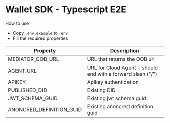 # Wallet SDK - Typescript E2E

How to use

- Copy `.env.example` to `.env`
- Fill the required properties

| Property                 | Description                                                 |
| ------------------------ | ----------------------------------------------------------- |
| MEDIATOR_OOB_URL         | URL that returns the OOB url                                |
| AGENT_URL                | URL for Cloud Agent - should end with a forward slash ("/") |
| APIKEY                   | Apikey authentication                                       |
| PUBLISHED_DID            | Existing DID                                                |
| JWT_SCHEMA_GUID          | Existing jwt schema guid                                    |
| ANONCRED_DEFINITION_GUID | Existing anoncred definition guid                           |
